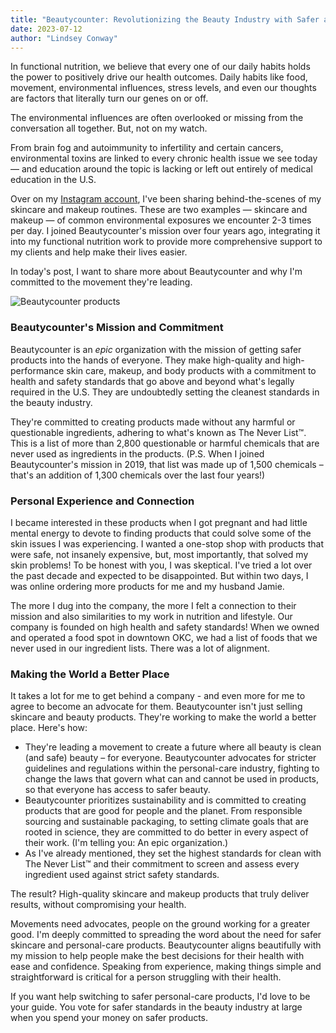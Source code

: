 ```yaml
---
title: "Beautycounter: Revolutionizing the Beauty Industry with Safer and Sustainable Products"
date: 2023-07-12
author: "Lindsey Conway"
---
```


In functional nutrition, we believe that every one of our daily habits holds the power to positively drive our health outcomes. Daily habits like food, movement, environmental influences, stress levels, and even our thoughts are factors that literally turn our genes on or off.

The environmental influences are often overlooked or missing from the conversation all together. But, not on my watch.

From brain fog and autoimmunity to infertility and certain cancers, environmental toxins are linked to every chronic health issue we see today — and education around the topic is lacking or left out entirely of medical education in the U.S.

Over on my [Instagram account](https://www.instagram.com/nourishedco/), I&apos;ve been sharing behind-the-scenes of my skincare and makeup routines. These are two examples — skincare and makeup — of common environmental exposures we encounter 2-3 times per day. I joined Beautycounter&apos;s mission over four years ago, integrating it into my functional nutrition work to provide more comprehensive support to my clients and help make their lives easier.

In today&apos;s post, I want to share more about Beautycounter and why I&apos;m committed to the movement they&apos;re leading.

![Beautycounter products](/images/blog/2023/07/12/2023-07-12-beautycounter-revolutionizing.png)

### Beautycounter&apos;s Mission and Commitment

Beautycounter is an _epic_ organization with the mission of getting safer products into the hands of everyone. They make high-quality and high-performance skin care, makeup, and body products with a commitment to health and safety standards that go above and beyond what&apos;s legally required in the U.S. They are undoubtedly setting the cleanest standards in the beauty industry.

They&apos;re committed to creating products made without any harmful or questionable ingredients, adhering to what&apos;s known as The Never List™. This is a list of more than 2,800 questionable or harmful chemicals that are never used as ingredients in the products. (P.S. When I joined Beautycounter&apos;s mission in 2019, that list was made up of 1,500 chemicals – that&apos;s an addition of 1,300 chemicals over the last four years!)

### Personal Experience and Connection

I became interested in these products when I got pregnant and had little mental energy to devote to finding products that could solve some of the skin issues I was experiencing. I wanted a one-stop shop with products that were safe, not insanely expensive, but, most importantly, that solved my skin problems! To be honest with you, I was skeptical. I&apos;ve tried a lot over the past decade and expected to be disappointed. But within two days, I was online ordering more products for me and my husband Jamie.

The more I dug into the company, the more I felt a connection to their mission and also similarities to my work in nutrition and lifestyle. Our company is founded on high health and safety standards! When we owned and operated a food spot in downtown OKC, we had a list of foods that we never used in our ingredient lists. There was a lot of alignment.

### Making the World a Better Place

It takes a lot for me to get behind a company - and even more for me to agree to become an advocate for them. Beautycounter isn&apos;t just selling skincare and beauty products. They&apos;re working to make the world a better place. Here&apos;s how:

-   They&apos;re leading a movement to create a future where all beauty is clean (and safe) beauty – for everyone. Beautycounter advocates for stricter guidelines and regulations within the personal-care industry, fighting to change the laws that govern what can and cannot be used in products, so that everyone has access to safer beauty.
-   Beautycounter prioritizes sustainability and is committed to creating products that are good for people and the planet. From responsible sourcing and sustainable packaging, to setting climate goals that are rooted in science, they are committed to do better in every aspect of their work. (I&apos;m telling you: An epic organization.)
-   As I&apos;ve already mentioned, they set the highest standards for clean with The Never List™ and their commitment to screen and assess every ingredient used against strict safety standards.

The result? High-quality skincare and makeup products that truly deliver results, without compromising your health.

Movements need advocates, people on the ground working for a greater good. I&apos;m deeply committed to spreading the word about the need for safer skincare and personal-care products. Beautycounter aligns beautifully with my mission to help people make the best decisions for their health with ease and confidence. Speaking from experience, making things simple and straightforward is critical for a person struggling with their health.

If you want help switching to safer personal-care products, I&apos;d love to be your guide. You vote for safer standards in the beauty industry at large when you spend your money on safer products.
